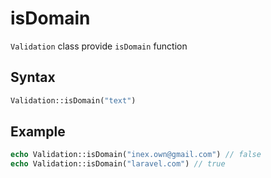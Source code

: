 # isDomain

`Validation` class provide `isDomain` function

## Syntax

```php
Validation::isDomain("text")
```

## Example

```php
echo Validation::isDomain("inex.own@gmail.com") // false
echo Validation::isDomain("laravel.com") // true
```

